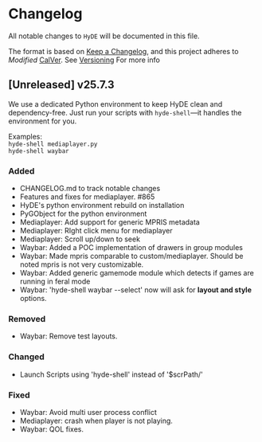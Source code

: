 # Changelog

All notable changes to `HyDE` will be documented in this file.

The format is based on [Keep a Changelog](https://keepachangelog.com/en/1.1.0/), and this project adheres to _Modified_ [CalVer](https://calver.org/). See [Versioning](https://github.com/HyDE-Project/HyDE/blob/master/RELEASE_POLICY.md#versioning-yymq) For more info

## [Unreleased] v25.7.3

We use a dedicated Python environment to keep HyDE clean and dependency-free. Just run your scripts with `hyde-shell`—it handles the environment for you.

Examples:  
 `hyde-shell mediaplayer.py`  
 `hyde-shell waybar`

### Added

- CHANGELOG.md to track notable changes
- Features and fixes for mediaplayer. #865
- HyDE's python environment rebuild on installation
- PyGObject for the python environment
- Mediaplayer: Add support for generic MPRIS metadata
- Mediaplayer: RIght click menu for mediaplayer
- Mediaplayer: Scroll up/down to seek
- Waybar: Added a POC implementation of drawers in group modules
- Waybar: Made mpris comparable to custom/mediaplayer. Should be noted mpris is not very customizable.
- Waybar: Added generic gamemode module which detects if games are running in feral mode
- Waybar: 'hyde-shell waybar --select' now will ask for **layout and style** options.

### Removed

- Waybar: Remove test layouts.

### Changed

- Launch Scripts using 'hyde-shell' instead of '$scrPath/'

### Fixed

- Waybar: Avoid multi user process conflict
- Mediaplayer: crash when player is not playing.
- Waybar: QOL fixes.

